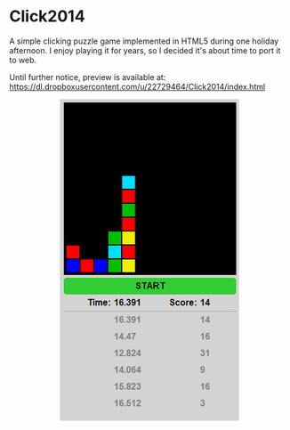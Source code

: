 Click2014
=========

A simple clicking puzzle game implemented in HTML5 during one holiday afternoon. I enjoy playing it for years, so I decided it's about time to port it to web.

Until further notice, preview is available at:   
https://dl.dropboxusercontent.com/u/22729464/Click2014/index.html

<p align="center">
  <img src="https://github.com/ahrvoje/Click2014/blob/master/resources/Click2014_Example.png?raw=true" alt="Click2014 example"/>
</p>
